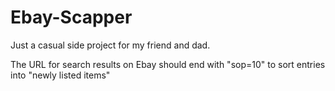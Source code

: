 Ebay-Scapper
============

Just a casual side project for my friend and dad.

The URL for search results on Ebay should end with "sop=10" to sort entries into "newly listed items"

